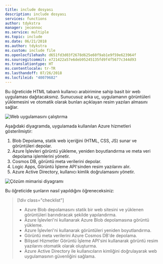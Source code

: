 ```yaml
---
title: include dosyası
description: include dosyası
services: functions
author: tdykstra
manager: jeconnoc
ms.service: multiple
ms.topic: include
ms.date: 06/21/2018
ms.author: tdykstra
ms.custom: include file
ms.openlocfilehash: d651fd3d03f2678d625e60f9ab1e9f59e623964f
ms.sourcegitcommit: e721422a57e6deb95245135fd9f4f5677c344d93
ms.translationtype: HT
ms.contentlocale: tr-TR
ms.lasthandoff: 07/26/2018
ms.locfileid: "40079682"
---
```

Bu öğreticide HTML tabanlı kullanıcı arabirimine sahip basit bir web uygulaması dağıtacaksınız. Sunucusuz arka uç, uygulamanın görüntüleri yüklemesini ve otomatik olarak bunları açıklayan resim yazıları almasını sağlar.

![Web uygulamasını çalıştırma](media/functions-first-serverless-web-app/0-app-screenshot-finished.png)

Aşağıdaki diyagramda, uygulamada kullanılan Azure hizmetleri gösterilmiştir:

1. Blob Depolama, statik web içeriğini (HTML, CSS, JS) sunar ve görüntüleri depolar.
2. Azure İşlevleri görüntü yükleme, yeniden boyutlandırma ve meta veri depolama işlemlerini yönetir.
3. Cosmos DB, görüntü meta verilerini depolar.
4. Logic Apps, Görüntü İşleme API'sinden resim yazılarını alır.
5. Azure Active Directory, kullanıcı kimlik doğrulamasını yönetir.

![Çözüm mimarisi diyagramı](media/functions-first-serverless-web-app/0-architecture.jpg)

Bu öğreticide şunların nasıl yapıldığını öğreneceksiniz:
> [!div class="checklist"]
> * Azure Blob depolamasını statik bir web sitesini ve yüklenen görüntüleri barındıracak şekilde yapılandırma.
> * Azure İşlevleri'ni kullanarak Azure Blob depolamasına görüntü yükleme.
> * Azure İşlevleri'ni kullanarak görüntüleri yeniden boyutlandırma.
> * Görüntü meta verilerini Azure Cosmos DB'de depolama.
> * Bilişsel Hizmetler Görüntü İşleme API'sini kullanarak görüntü resim yazılarını otomatik olarak oluşturma.
> * Azure Active Directory ile kullanıcıların kimliğini doğrulayarak web uygulamasının güvenliğini sağlama.